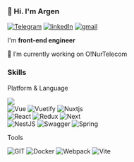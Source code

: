### 👋 Hi. I'm Argen

[![Telegram](https://img.shields.io/badge/Telegram-2CA5E0?style=flat-square&logo=telegram&logoColor=white)](https://t.me/Argemm)
[![linkedIn](https://img.shields.io/badge/-LinkedIn-0A66C2?style=flat-square&logo=linkedin)](https://www.linkedin.com/in/argemm/)
[![gmail](https://img.shields.io/badge/-argemm7@gmail.com-grey?style=flat-square&logo=gmail)](mailto://argemm7@gmail.com/)

I'm **front-end engineer**

🔭 I’m currently working on O!NurTelecom

### Skills

Platform & Language

![](https://img.shields.io/badge/Typescript-3178C6?style=flat-square&logo=typescript&logoColor=white)
<br/>
![Vue](https://img.shields.io/badge/Vue.js-35495E?flat-square&logo=vue.js&logoColor=4FC08D)
![Vuetify](https://img.shields.io/badge/Vuetify-1867C0?style=flat-square&logo=vuetify&logoColor=AEDDFF)
![Nuxtjs](https://img.shields.io/badge/Nuxt-002E3B?style=flat-square&logo=nuxtdotjs&logoColor=#00DC82)
<br/>
![React](https://img.shields.io/badge/React-61DAFB?style=flat-square&logo=react&logoColor=black)
![Redux](https://img.shields.io/badge/Redux-764ABC?style=flat-square&logo=redux&logoColor=white)
![Next](https://img.shields.io/badge/Next.js-000000?style=flat-square&logo=next.js&logoColor=white)
<br/>
![NestJS](https://img.shields.io/badge/nestjs-%23E0234E.svg?style=flat-square&logo=nestjs&logoColor=white)
![Swagger](https://img.shields.io/badge/-Swagger-%23Clojure?style=flat-square&logo=swagger&logoColor=white)
![Spring](https://img.shields.io/badge/spring-%236DB33F.svg?style=flat-square&logo=spring&logoColor=white)

Tools

![GIT](https://img.shields.io/badge/Git-F05032?style=flat-square&logo=git&logoColor=white)
![Docker](https://img.shields.io/badge/docker-%230db7ed.svg?style=flat-square&logo=docker&logoColor=white)
![Webpack](https://img.shields.io/badge/webpack-%238DD6F9.svg?style=flat-square&logo=webpack&logoColor=black)
![Vite](https://img.shields.io/badge/vite-%23646CFF.svg?style=flat-square&logo=vite&logoColor=white)
<!-- https://ileriayo.github.io/markdown-badges/ -->
